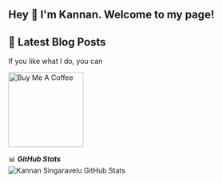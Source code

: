 ## Hey 👋 I'm Kannan. Welcome to my page!

## 📩 Latest Blog Posts 
<!-- BLOG-POST-LIST:START -->
<!-- BLOG-POST-LIST:END -->

If you like what I do, you can 

<a href="https://www.buymeacoffee.com/kannansi" target="_blank"><img src="https://cdn.buymeacoffee.com/buttons/v2/default-yellow.png" alt="Buy Me A Coffee" width="150" ></a>

  <summary>📊 <b><i>GitHub Stats</i></b></summary>
  <img src="https://github-readme-stats.vercel.app/api?username=kannansingaravelu&show_icons=true&theme=vision-friendly-dark&count_private=true&hide=contribs,prs,issues" alt="Kannan Singaravelu GitHub Stats" />
